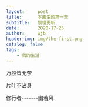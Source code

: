 ```yaml
---
layout:     post
title:      本画生的第一天
subtitle:   慢慢更新
date:       2020-17-25
author:     wjb
header-img: img/the-first.png
catalog: false
tags:
    - 我的生活
---
```

 万般皆无奈
 
 片叶不沾身
 
 修行者-------幽若风




